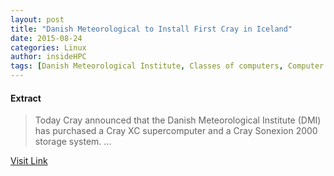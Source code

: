 ```yaml
---
layout: post
title: "Danish Meteorological to Install First Cray in Iceland"
date: 2015-08-24
categories: Linux
author: insideHPC
tags: [Danish Meteorological Institute, Classes of computers, Computer engineering, Supercomputing, Supercomputers, Computer hardware, Computer architecture, Computers, Computing]
---
```





#### Extract
>Today Cray announced that the Danish Meteorological Institute (DMI) has purchased a Cray XC supercomputer and a Cray Sonexion 2000 storage system....



[Visit Link](https://www.linux.com/news/enterprise/high-performance/147-high-performance/847082-danish-meteorological-to-install-first-cray-in-iceland/)


